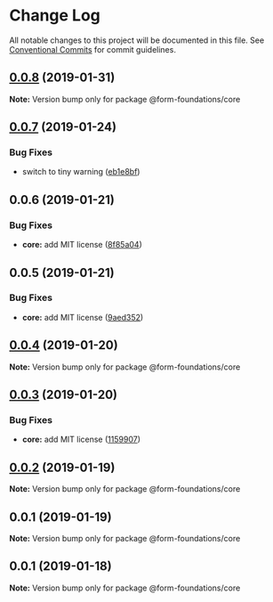 # Change Log

All notable changes to this project will be documented in this file.
See [Conventional Commits](https://conventionalcommits.org) for commit guidelines.

## [0.0.8](https://github.com/nathanvale/form-foundations/compare/@form-foundations/core@0.0.7...@form-foundations/core@0.0.8) (2019-01-31)

**Note:** Version bump only for package @form-foundations/core





## [0.0.7](https://github.com/nathanvale/form-foundations/compare/@form-foundations/core@0.0.6...@form-foundations/core@0.0.7) (2019-01-24)

### Bug Fixes

- switch to tiny warning ([eb1e8bf](https://github.com/nathanvale/form-foundations/commit/eb1e8bf))

## 0.0.6 (2019-01-21)

### Bug Fixes

- **core:** add MIT license ([8f85a04](https://github.com/nathanvale/form-foundations/commit/8f85a04))

## 0.0.5 (2019-01-21)

### Bug Fixes

- **core:** add MIT license ([9aed352](https://github.com/nathanvale/form-foundations/commit/9aed352))

## [0.0.4](https://github.com/nathanvale/form-foundations/compare/@form-foundations/core@0.0.3...@form-foundations/core@0.0.4) (2019-01-20)

**Note:** Version bump only for package @form-foundations/core

## [0.0.3](https://github.com/nathanvale/form-foundations/compare/@form-foundations/core@0.0.2...@form-foundations/core@0.0.3) (2019-01-20)

### Bug Fixes

- **core:** add MIT license ([1159907](https://github.com/nathanvale/form-foundations/commit/1159907))

## [0.0.2](https://github.com/nathanvale/form-foundations/compare/@form-foundations/core@0.0.1...@form-foundations/core@0.0.2) (2019-01-19)

**Note:** Version bump only for package @form-foundations/core

## 0.0.1 (2019-01-19)

**Note:** Version bump only for package @form-foundations/core

## 0.0.1 (2019-01-18)

**Note:** Version bump only for package @form-foundations/core
